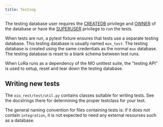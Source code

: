 ```yaml
---
title: Testing
---
```


The testing database user requires the
[CREATEDB](https://www.postgresql.org/docs/11.7/role-attributes.html)
privilege and
[OWNER](https://www.postgresql.org/docs/11.7/sql-alterdatabase.html) of
the database or have the
[SUPERUSER](https://www.postgresql.org/docs/11.7/role-attributes.html)
privilege to run the tests.

When tests are run, a pytest fixture ensures that tests use a separate
testing database. This testing database is usually named `mox_test`. The
testing database is created using the same credentials as the normal
`mox` database. The testing database is reset to a blank schema between
test runs.

When LoRa runs as a dependency of the MO unittest suite, the "testing
API" is used to setup, reset and tear down the testing database.

## Writing new tests

The `oio_rest/test/util.py` contains classes suitable for writing tests.
See the docstrings there for determining the proper testclass for your test.

The general naming convention for files containing tests is: if it does
not contain `integration`, it is not expected to need any external
resourses such as a database.
